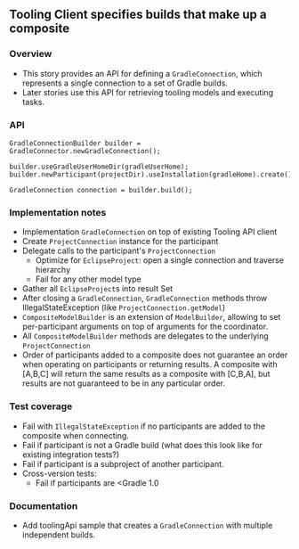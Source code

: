 ## Tooling Client specifies builds that make up a composite

### Overview

- This story provides an API for defining a `GradleConnection`, which represents a single connection to a set of Gradle builds.
- Later stories use this API for retrieving tooling models and executing tasks.

### API

    GradleConnectionBuilder builder = GradleConnector.newGradleConnection();

    builder.useGradleUserHomeDir(gradleUserHome);
    builder.newParticipant(projectDir).useInstallation(gradleHome).create()

    GradleConnection connection = builder.build();

### Implementation notes

- Implementation `GradleConnection` on top of existing Tooling API client
- Create `ProjectConnection` instance for the participant
- Delegate calls to the participant's `ProjectConnection`
    - Optimize for `EclipseProject`: open a single connection and traverse hierarchy
    - Fail for any other model type
- Gather all `EclipseProject`s into result Set
- After closing a `GradleConnection`, `GradleConnection` methods throw IllegalStateException (like `ProjectConnection.getModel`)
- `CompositeModelBuilder` is an extension of `ModelBuilder`, allowing to set per-participant arguments on top of arguments for the coordinator.
- All `CompositeModelBuilder` methods are delegates to the underlying `ProjectConnection`
- Order of participants added to a composite does not guarantee an order when operating on participants or returning results.  A composite with [A,B,C] will return the same results as a composite with [C,B,A], but results are not guaranteed to be in any particular order.

### Test coverage

- Fail with `IllegalStateException` if no participants are added to the composite when connecting.
- Fail if participant is not a Gradle build (what does this look like for existing integration tests?)
- Fail if participant is a subproject of another participant.
- Cross-version tests:
    - Fail if participants are <Gradle 1.0

### Documentation

- Add toolingApi sample that creates a `GradleConnection` with multiple independent builds.
